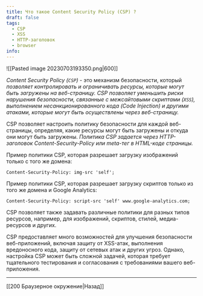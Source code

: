 ```yaml
---
title: Что такое Content Security Policy (CSP) ?
draft: false
tags:
  - CSP
  - XSS
  - HTTP-заголовок
  - browser
info:
---
```

![[Pasted image 20230703193350.png|600]]

_Content Security Policy (`CSP`)_ - это механизм безопасности, который _позволяет контролировать и ограничивать ресурсы, которые могут быть загружены на веб-страницу. CSP позволяет уменьшить риски нарушения безопасности, связанные с межсайтовыми скриптами (`XSS`), выполнением несанкционированного кода (Code Injection) и другими атаками, которые могут быть осуществлены через веб-страницу._

CSP позволяет настроить политику безопасности для каждой веб-страницы, определяя, какие ресурсы могут быть загружены и откуда они могут быть загружены. _Политика CSP задается через HTTP-заголовок Content-Security-Policy или meta-тег в HTML-коде страницы._

Пример политики CSP, которая разрешает загрузку изображений только с того же домена:

```http
Content-Security-Policy: img-src 'self';
```

Пример политики CSP, которая разрешает загрузку скриптов только из того же домена и Google Analytics:

```http
Content-Security-Policy: script-src 'self' www.google-analytics.com;
```

CSP позволяет также задавать различные политики для разных типов ресурсов, например, для изображений, скриптов, стилей, медиа-ресурсов и других.

CSP предоставляет много возможностей для улучшения безопасности веб-приложений, включая защиту от XSS-атак, выполнения вредоносного кода, защиту от сетевых атак и других угроз. Однако, настройка CSP может быть сложной задачей, которая требует тщательного тестирования и согласования с требованиями вашего веб-приложения.

---

[[200 Браузерное окружение|Назад]]